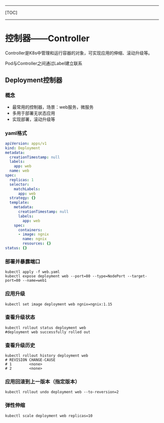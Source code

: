 ------

[TOC]

------

# 控制器——Controller

Controller是K8s中管理和运行容器的对象，可实现应用的伸缩、滚动升级等。

Pod与Controller之间通过Label建立联系

## Deployment控制器

### 概念

- 最常用的控制器，场景：web服务，微服务
- 多用于部署无状态应用
- 实现部署，滚动升级等

### yaml格式

```yaml
apiVersion: apps/v1
kind: Deployment
metadata:
  creationTimestamp: null
  labels:
    app: web
  name: web
spec:
  replicas: 1
  selector:
    matchLabels:
      app: web
  strategy: {}
  template:
    metadata:
      creationTimestamp: null
      labels:
        app: web
    spec:
      containers:
      - image: ngnix
        name: ngnix
        resources: {}
status: {}
```

### 部署并暴露端口

```shell
kubectl apply -f web.yaml
kubectl expose deployment web --port=80 --type=NodePort --target-port=80 --name=web1
```

### 应用升级

```shell
kubectl set image deployment web ngnix=ngnix:1.15
```

### 查看升级状态

```shell
kubectl rollout status deployment web
#deployment web successfully rolled out
```

### 查看升级历史

```shell
kubectl rollout history deployment web
# REVISION CHANGE-CAUSE
# 1        <none>
# 2        <none>
```

### 应用回滚到上一版本（指定版本）

```shel
kubectl rollout undo deployment web --to-reversion=2
```

### 弹性伸缩

```shell
kubectl scale deployment web replicas=10
```

